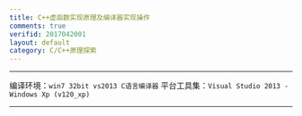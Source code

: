 ```yaml
---
title: C++虚函数实现原理及编译器实现操作
comments: true
verifid: 2017042001
layout: default
category: C/C++原理探索
---
```


---

编译环境：```win7 32bit vs2013 C语言编译器``` 平台工具集：```Visual Studio 2013 - Windows Xp (v120_xp)```

---
